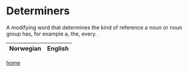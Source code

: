 # Determiners

A modifying word that determines the kind of reference a noun or noun group has, for example a, the, every.

| Norwegian | English |
| --- | --- |


[home](index.html)